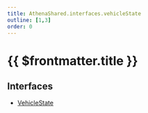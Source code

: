 ```yaml
---
title: AthenaShared.interfaces.vehicleState
outline: [1,3]
order: 0
---
```


# {{ $frontmatter.title }}


## Interfaces

- [VehicleState](../interfaces/shared_interfaces_vehicleState_VehicleState.md)
